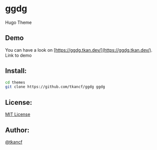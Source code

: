 ggdg
====

Hugo Theme

Demo
----

You can have a look on [https://ggdg.tkan.dev/](https://ggdg.tkan.dev/). Link to demo

Install:
--------

```bash
cd themes
git clone https://github.com/tkancf/ggdg ggdg
```

License:
--------

[MIT License](https://github.com/tkancf/ggdg/blob/master/LICENSE)

Author:
-------

[@tkancf](https://github.com/tkancf)
